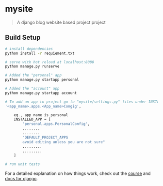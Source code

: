 # mysite

> A django blog website based project project

## Build Setup

``` bash
# install dependencies
python install -r requiement.txt

# serve with hot reload at localhost:8080
python manage.py runserve

# Added the "personal" app
python manage.py startapp personal

# Added the "account" app
python manage.py startapp account

# To add an app to project go to "mysite/settings.py" files under INSTALLED_APP section add as follows :-
'<app_name>.apps.<App_name>Congig',

    eg., app name is personal
    INSTALLED_APP = [
        'personal.apps.PersonalConfig',
        ........
        ........
        "DEFAULT_PROJECT_APPS 
        avoid editing unless you are not sure"
        .........
        .........
    ]

# run unit tests

```

For a detailed explanation on how things work, check out the [course](https://codingwithmitch.com/courses/building-a-website-django-python/) and [docs for django](https://docs.djangoproject.com/en/2.2/).
